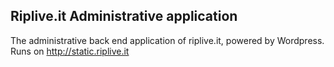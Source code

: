 ## Riplive.it Administrative application

The administrative back end application of riplive.it, powered by Wordpress.
Runs on http://static.riplive.it

